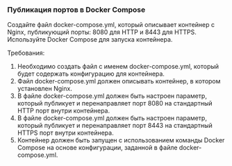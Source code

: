 
### Публикация портов в Docker Compose

Создайте файл docker-compose.yml, который описывает контейнер с Nginx, публикующий порты: 8080 для HTTP и 8443 для HTTPS. Используйте Docker Compose для запуска контейнера.

Требования:
1. Необходимо создать файл с именем docker-compose.yml, который будет содержать конфигурацию для контейнера. 
2. Файл docker-compose.yml должен описывать контейнер, в котором установлен Nginx. 
3. В файле docker-compose.yml должен быть настроен параметр, который публикует и перенаправляет порт 8080 на стандартный HTTP порт внутри контейнера. 
4. В файле docker-compose.yml должен быть настроен параметр, который публикует и перенаправляет порт 8443 на стандартный HTTPS порт внутри контейнера. 
5. Контейнер должен быть запущен с использованием команды Docker Compose на основе конфигурации, заданной в файле docker-compose.yml.